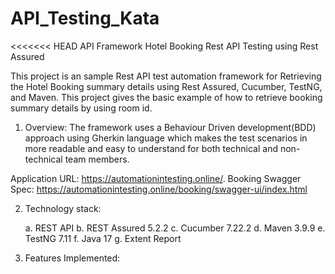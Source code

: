# API_Testing_Kata
<<<<<<< HEAD
API Framework
Hotel Booking Rest API Testing using Rest Assured


This project is an sample Rest API test automation framework for Retrieving the Hotel Booking summary details using Rest Assured, Cucumber, TestNG, and Maven. This project gives the basic example of how to retrieve booking summary details by using room id.

1. Overview:
The framework uses a Behaviour Driven development(BDD) approach using Gherkin language which makes the test scenarios in more readable and easy to understand for both technical and non-technical team members.

Application URL: https://automationintesting.online/.
Booking Swagger Spec: https://automationintesting.online/booking/swagger-ui/index.html

2. Technology stack:

     a. REST API
     b. REST Assured 5.2.2
     c. Cucumber 7.22.2
     d. Maven 3.9.9
     e. TestNG 7.11
     f. Java 17
     g. Extent Report 
 
 3. Features Implemented:
 
